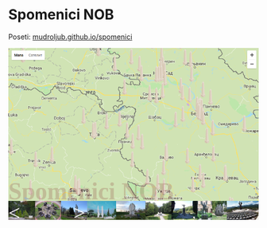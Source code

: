 # Spomenici NOB

Poseti: [mudroljub.github.io/spomenici](https://mudroljub.github.io/spomenici/)

![](screen.png)
